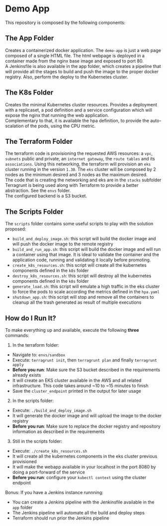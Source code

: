 # Demo App

This repository is composed by the following components:

## The App Folder
Creates a containerized docker application. The `demo-app` is just a web page composed of a single HTML file. The html webpage is deployed in a container made from the nginx base image and exposed to port 80.<br>
A Jenkinsfile is also available in the app folder, which creates a pipeline that will provide all the stages to build and push the image to the proper docker registry. Also, perform the deploy to the Kubernetes cluster.

## The K8s Folder
Creates the minimal Kubernetes cluster resources. Provides a deployment with a replicaset, a pod definition and a service configuration which will expose the nginx that running the web application.<br>
Complementary to that, it is available the hpa definition, to provide the auto-scalation of the pods, using the CPU metric.

## The Terraform Folder
The terraform code is provisioning the requested AWS resources: a `vpc`, `subnets` public and private, an `internet gateway`, the `route tables` and its `associations`. Using this networking, the terraform will provision an `eks` cluster running in the version `1.30`. The `eks` cluster will be composed by 2 nodes as the minimum desired and 3 nodes  as the maximum desired.<br>
The code that is creating the networking and eks are in the `stacks` subfolder<br>
Terragrunt is being used along with Terraform to provide a better abstraction. See the `envs` folder.<br>
The configured backend is a S3 bucket.

## The Scripts Folder
The `scripts` folder contains some useful scripts to play with the solution proposed:
- `build_and_deploy_image.sh`: this script will build the docker image and will push the docker image to the remote registry
- `build_and_run_app.sh`: this script will build the docker image and will run a container using that image. It is ideal to validate the container and the application code, running and validating it locally before promoting.
- `create_k8s_resources.sh`: this script will create all the kubernetes components defined in the `k8s` folder
- `destroy_k8s_resources.sh`: this script will destroy all the kubernetes components defined in the `k8s` folder
- `generate_load.sh`: this script will emulate a high traffic in the eks cluster to force the pods to scale according the metrics defined in the `hpa.yaml`
- `shutdown_app.sh`: this script will stop and remove all the containers to cleanup all the trash generated as result of multiple executions

## How do I Run It?
To make everything up and available, execute the following <b>three</b> commands:

1. In the terraform folder:
- Navigate to: `envs/sandbox`
- Execute: `terragrunt init`, then `terragrunt plan` and finally `terragrunt apply`
- <b>Before you run</b>: Make sure the S3 bucket described in the requirements already exists
- It will create an EKS cluster available in the AWS and all related infrastructure. This code takes around ~10 to ~15 minutes to finish
- Save the `cluster_endpoint` printed in the output for later usage

2. In the scripts folder:
- Execute: `./build_and_deploy_image.sh`
- It will generate the docker image and will upload the image to the docker registry
- <b>Before you run</b>: Make sure to replace the docker registry and repository information as described in the requirements

3. Still in the scripts folder:
- Execute: `./create_k8s_resources.sh`
- It will create all the kubernetes components in the eks cluster previous provisioned
- It will make the webapp available in your localhost in the port 8080 by doing a port-forward of the service
- <b>Before you run</b>: configure your `kubectl context` using the cluster endpoint

Bonus: If you have a Jenkins instance runnning: 
- You can create a Jenkins pipeline with the Jenkinsfile available in the `app` folder
- The Jenkins pipeline will automate all the build and deploy steps
- Terraform should run prior the Jenkins pipeline
